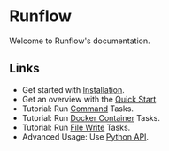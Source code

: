 # Runflow

Welcome to Runflow's documentation.

## Links

* Get started with [Installation](installation.md).
* Get an overview with the [Quick Start](quickstart.md).
* Tutorial: Run [Command](tasks/command.md) Tasks.
* Tutorial: Run [Docker Container](tasks/docker-run.md) Tasks.
* Tutorial: Run [File Write](tasks/file-write.md) Tasks.
* Advanced Usage: Use [Python API](python-api.md).
